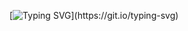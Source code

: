 [![Typing SVG](https://readme-typing-svg.demolab.com?font=Nabla&size=86&pause=5000&multiline=true&width=750&height=110&lines=Hello%2C+I'm+Arman.)](https://git.io/typing-svg)
